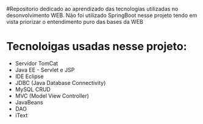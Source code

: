 
#Repositorio dedicado ao aprendizado das tecnologias utilizadas no desonvolvimento WEB. Não foi utilizado SpringBoot nesse projeto tendo em vista priorizar o entendimento puro das bases da WEB

# Tecnoloigas usadas nesse projeto:
  - Servidor TomCat
  - Java EE - Servlet e JSP
  - IDE Eclipse
  - JDBC (Java Database Connectivity)
  - MySQL CRUD
  - MVC (Model View Controller)
  - JavaBeans
  - DAO
  - iText
